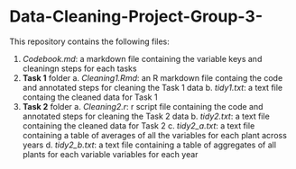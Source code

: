 # Data-Cleaning-Project-Group-3-

This repository contains the following files:
1. *Codebook.md*: a markdown file containing the variable keys and cleaningn steps for each tasks
2. **Task 1** folder
  a. *Cleaning1.Rmd*: an R markdown file containg the code and annotated steps for cleaning the Task 1 data
  b. *tidy1.txt*: a text file containg the cleaned data for Task 1
3. **Task 2** folder 
  a. *Cleaning2.r*: r script file containing the code and annotated steps for cleaning the Task 2 data
  b. *tidy2.txt*: a text file containing the cleaned data for Task 2
  c. *tidy2_a.txt*: a text file containing a table of averages of all the variables for each plant across years
  d. *tidy2_b.txt*: a text file containing a table of aggregates of all plants for each variable variables for each year

